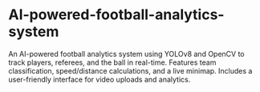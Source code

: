 # AI-powered-football-analytics-system
An AI-powered football analytics system using YOLOv8 and OpenCV to track players, referees, and the ball in real-time. Features team classification, speed/distance calculations, and a live minimap. Includes a user-friendly interface for video uploads and analytics.

